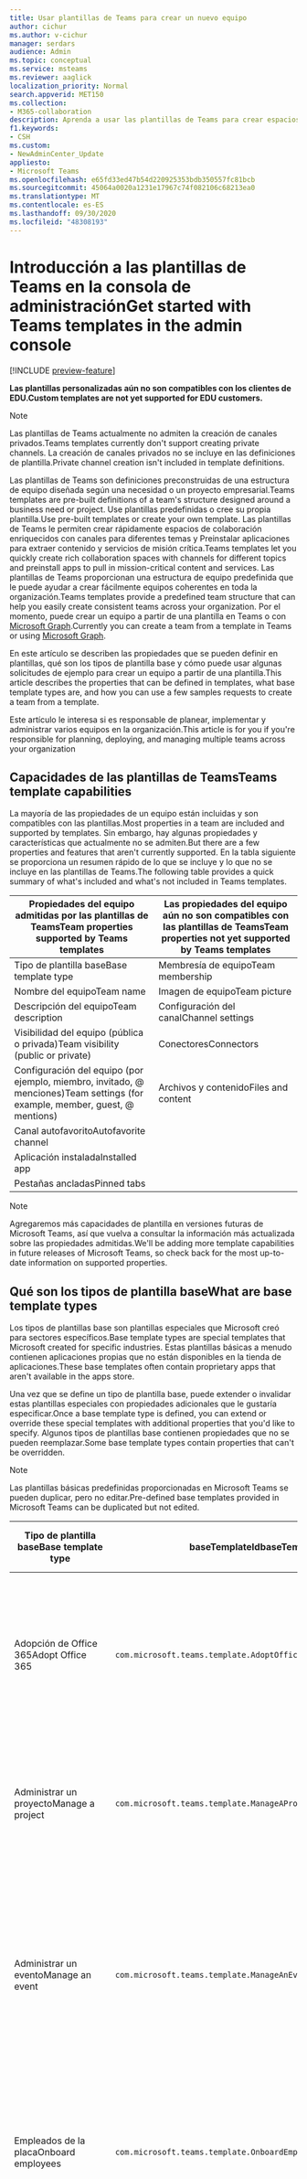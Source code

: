 ```yaml
---
title: Usar plantillas de Teams para crear un nuevo equipo
author: cichur
ms.author: v-cichur
manager: serdars
audience: Admin
ms.topic: conceptual
ms.service: msteams
ms.reviewer: aaglick
localization_priority: Normal
search.appverid: MET150
ms.collection:
- M365-collaboration
description: Aprenda a usar las plantillas de Teams para crear espacios de colaboración con canales para diferentes temas mediante las plantillas preinstaladas.
f1.keywords:
- CSH
ms.custom:
- NewAdminCenter_Update
appliesto:
- Microsoft Teams
ms.openlocfilehash: e65fd33ed47b54d220925353bdb350557fc81bcb
ms.sourcegitcommit: 45064a0020a1231e17967c74f082106c68213ea0
ms.translationtype: MT
ms.contentlocale: es-ES
ms.lasthandoff: 09/30/2020
ms.locfileid: "48308193"
---
```

# <a name="get-started-with-teams-templates-in-the-admin-console"></a><span data-ttu-id="e3277-103">Introducción a las plantillas de Teams en la consola de administración</span><span class="sxs-lookup"><span data-stu-id="e3277-103">Get started with Teams templates in the admin console</span></span>

[!INCLUDE [preview-feature](includes/preview-feature.md)]

<span data-ttu-id="e3277-104">**Las plantillas personalizadas aún no son compatibles con los clientes de EDU.**</span><span class="sxs-lookup"><span data-stu-id="e3277-104">**Custom templates are not yet supported for EDU customers.**</span></span>

> [!NOTE]
> <span data-ttu-id="e3277-105">Las plantillas de Teams actualmente no admiten la creación de canales privados.</span><span class="sxs-lookup"><span data-stu-id="e3277-105">Teams templates currently don't support creating private channels.</span></span> <span data-ttu-id="e3277-106">La creación de canales privados no se incluye en las definiciones de plantilla.</span><span class="sxs-lookup"><span data-stu-id="e3277-106">Private channel creation isn't included in template definitions.</span></span>

<span data-ttu-id="e3277-107">Las plantillas de Teams son definiciones preconstruidas de una estructura de equipo diseñada según una necesidad o un proyecto empresarial.</span><span class="sxs-lookup"><span data-stu-id="e3277-107">Teams templates are pre-built definitions of a team's structure designed around a business need or project.</span></span> <span data-ttu-id="e3277-108">Use plantillas predefinidas o cree su propia plantilla.</span><span class="sxs-lookup"><span data-stu-id="e3277-108">Use pre-built templates or create your own template.</span></span> <span data-ttu-id="e3277-109">Las plantillas de Teams le permiten crear rápidamente espacios de colaboración enriquecidos con canales para diferentes temas y Preinstalar aplicaciones para extraer contenido y servicios de misión crítica.</span><span class="sxs-lookup"><span data-stu-id="e3277-109">Teams templates let you quickly create rich collaboration spaces with channels for different topics and preinstall apps to pull in mission-critical content and services.</span></span> <span data-ttu-id="e3277-110">Las plantillas de Teams proporcionan una estructura de equipo predefinida que le puede ayudar a crear fácilmente equipos coherentes en toda la organización.</span><span class="sxs-lookup"><span data-stu-id="e3277-110">Teams templates provide a predefined team structure that can help you easily create consistent teams across your organization.</span></span> <span data-ttu-id="e3277-111">Por el momento, puede crear un equipo a partir de una plantilla en Teams o con [Microsoft Graph](get-started-with-teams-templates.md).</span><span class="sxs-lookup"><span data-stu-id="e3277-111">Currently you can create a team from a template in Teams or using [Microsoft Graph](get-started-with-teams-templates.md).</span></span>

<span data-ttu-id="e3277-112">En este artículo se describen las propiedades que se pueden definir en plantillas, qué son los tipos de plantilla base y cómo puede usar algunas solicitudes de ejemplo para crear un equipo a partir de una plantilla.</span><span class="sxs-lookup"><span data-stu-id="e3277-112">This article describes the properties that can be defined in templates, what base template types are, and how you can use a few samples requests to create a team from a template.</span></span>

<span data-ttu-id="e3277-113">Este artículo le interesa si es responsable de planear, implementar y administrar varios equipos en la organización.</span><span class="sxs-lookup"><span data-stu-id="e3277-113">This article is for you if you're responsible for planning, deploying, and managing multiple teams across your organization</span></span>

## <a name="teams-template-capabilities"></a><span data-ttu-id="e3277-114">Capacidades de las plantillas de Teams</span><span class="sxs-lookup"><span data-stu-id="e3277-114">Teams template capabilities</span></span>

<span data-ttu-id="e3277-115">La mayoría de las propiedades de un equipo están incluidas y son compatibles con las plantillas.</span><span class="sxs-lookup"><span data-stu-id="e3277-115">Most properties in a team are included and supported by templates.</span></span> <span data-ttu-id="e3277-116">Sin embargo, hay algunas propiedades y características que actualmente no se admiten.</span><span class="sxs-lookup"><span data-stu-id="e3277-116">But there are a few properties and features that aren't currently supported.</span></span> <span data-ttu-id="e3277-117">En la tabla siguiente se proporciona un resumen rápido de lo que se incluye y lo que no se incluye en las plantillas de Teams.</span><span class="sxs-lookup"><span data-stu-id="e3277-117">The following table provides a quick summary of what's included and what's not included in Teams templates.</span></span>

| <span data-ttu-id="e3277-118">**Propiedades del equipo admitidas por las plantillas de Teams**</span><span class="sxs-lookup"><span data-stu-id="e3277-118">**Team properties supported by Teams templates**</span></span> | <span data-ttu-id="e3277-119">**Las propiedades del equipo aún no son compatibles con las plantillas de Teams**</span><span class="sxs-lookup"><span data-stu-id="e3277-119">**Team properties not yet supported by Teams templates**</span></span> |
| ------------------------------------------------ | -------------------------------------------------------- |
| <span data-ttu-id="e3277-120">Tipo de plantilla base</span><span class="sxs-lookup"><span data-stu-id="e3277-120">Base template type</span></span> | <span data-ttu-id="e3277-121">Membresía de equipo</span><span class="sxs-lookup"><span data-stu-id="e3277-121">Team membership</span></span> |
| <span data-ttu-id="e3277-122">Nombre del equipo</span><span class="sxs-lookup"><span data-stu-id="e3277-122">Team name</span></span> | <span data-ttu-id="e3277-123">Imagen de equipo</span><span class="sxs-lookup"><span data-stu-id="e3277-123">Team picture</span></span> |
| <span data-ttu-id="e3277-124">Descripción del equipo</span><span class="sxs-lookup"><span data-stu-id="e3277-124">Team description</span></span> | <span data-ttu-id="e3277-125">Configuración del canal</span><span class="sxs-lookup"><span data-stu-id="e3277-125">Channel settings</span></span> |
| <span data-ttu-id="e3277-126">Visibilidad del equipo (pública o privada)</span><span class="sxs-lookup"><span data-stu-id="e3277-126">Team visibility (public or private)</span></span> | <span data-ttu-id="e3277-127">Conectores</span><span class="sxs-lookup"><span data-stu-id="e3277-127">Connectors</span></span> |
| <span data-ttu-id="e3277-128">Configuración del equipo (por ejemplo, miembro, invitado, @ menciones)</span><span class="sxs-lookup"><span data-stu-id="e3277-128">Team settings (for example, member, guest, @ mentions)</span></span> | <span data-ttu-id="e3277-129">Archivos y contenido</span><span class="sxs-lookup"><span data-stu-id="e3277-129">Files and content</span></span> |
| <span data-ttu-id="e3277-130">Canal autofavorito</span><span class="sxs-lookup"><span data-stu-id="e3277-130">Autofavorite channel</span></span> | |
| <span data-ttu-id="e3277-131">Aplicación instalada</span><span class="sxs-lookup"><span data-stu-id="e3277-131">Installed app</span></span> | |
| <span data-ttu-id="e3277-132">Pestañas ancladas</span><span class="sxs-lookup"><span data-stu-id="e3277-132">Pinned tabs</span></span> | |

> [!NOTE]
> <span data-ttu-id="e3277-133">Agregaremos más capacidades de plantilla en versiones futuras de Microsoft Teams, así que vuelva a consultar la información más actualizada sobre las propiedades admitidas.</span><span class="sxs-lookup"><span data-stu-id="e3277-133">We'll be adding more template capabilities in future releases of Microsoft Teams, so check back for the most up-to-date information on supported properties.</span></span>

## <a name="what-are-base-template-types"></a><span data-ttu-id="e3277-134">Qué son los tipos de plantilla base</span><span class="sxs-lookup"><span data-stu-id="e3277-134">What are base template types</span></span>

<span data-ttu-id="e3277-135">Los tipos de plantillas base son plantillas especiales que Microsoft creó para sectores específicos.</span><span class="sxs-lookup"><span data-stu-id="e3277-135">Base template types are special templates that Microsoft created for specific industries.</span></span> <span data-ttu-id="e3277-136">Estas plantillas básicas a menudo contienen aplicaciones propias que no están disponibles en la tienda de aplicaciones.</span><span class="sxs-lookup"><span data-stu-id="e3277-136">These base templates often contain proprietary apps that aren't available in the apps store.</span></span>

<span data-ttu-id="e3277-137">Una vez que se define un tipo de plantilla base, puede extender o invalidar estas plantillas especiales con propiedades adicionales que le gustaría especificar.</span><span class="sxs-lookup"><span data-stu-id="e3277-137">Once a base template type is defined, you can extend or override these special templates with additional properties that you'd like to specify.</span></span> <span data-ttu-id="e3277-138">Algunos tipos de plantillas base contienen propiedades que no se pueden reemplazar.</span><span class="sxs-lookup"><span data-stu-id="e3277-138">Some base template types contain properties that can't be overridden.</span></span>

> [!NOTE]
> <span data-ttu-id="e3277-139">Las plantillas básicas predefinidas proporcionadas en Microsoft Teams se pueden duplicar, pero no editar.</span><span class="sxs-lookup"><span data-stu-id="e3277-139">Pre-defined base templates provided in Microsoft Teams can be duplicated but not edited.</span></span>

| <span data-ttu-id="e3277-140">Tipo de plantilla base</span><span class="sxs-lookup"><span data-stu-id="e3277-140">Base template type</span></span> | <span data-ttu-id="e3277-141">baseTemplateId</span><span class="sxs-lookup"><span data-stu-id="e3277-141">baseTemplateId</span></span> | <span data-ttu-id="e3277-142">Propiedades que vienen con esta plantilla base</span><span class="sxs-lookup"><span data-stu-id="e3277-142">Properties that come with this base template</span></span> |
| ------------------ |----|----------------------------------------------------- |
| <span data-ttu-id="e3277-143">Adopción de Office 365</span><span class="sxs-lookup"><span data-stu-id="e3277-143">Adopt Office 365</span></span> |`com.microsoft.teams.template.AdoptOffice365`|  <span data-ttu-id="e3277-144">Canales</span><span class="sxs-lookup"><span data-stu-id="e3277-144">Channels:</span></span> <ul><li><span data-ttu-id="e3277-145">General</span><span class="sxs-lookup"><span data-stu-id="e3277-145">General</span></span></li> <li><span data-ttu-id="e3277-146">Anuncios</span><span class="sxs-lookup"><span data-stu-id="e3277-146">Announcements</span></span></li> <li><span data-ttu-id="e3277-147">La esquina de los campeones</span><span class="sxs-lookup"><span data-stu-id="e3277-147">Champions corner</span></span></li> <li><span data-ttu-id="e3277-148">Formularios de equipo</span><span class="sxs-lookup"><span data-stu-id="e3277-148">Team forms</span></span></li></ul> <span data-ttu-id="e3277-149">Phone</span><span class="sxs-lookup"><span data-stu-id="e3277-149">Apps:</span></span> <ul><li><span data-ttu-id="e3277-150">Wiki</span><span class="sxs-lookup"><span data-stu-id="e3277-150">Wiki</span></span></li>  <li><span data-ttu-id="e3277-151">Calendario</span><span class="sxs-lookup"><span data-stu-id="e3277-151">Calendar</span></span></li> |
| <span data-ttu-id="e3277-152">Administrar un proyecto</span><span class="sxs-lookup"><span data-stu-id="e3277-152">Manage a project</span></span> |`com.microsoft.teams.template.ManageAProject`| <span data-ttu-id="e3277-153">Canales</span><span class="sxs-lookup"><span data-stu-id="e3277-153">Channels:</span></span> <ul><li><span data-ttu-id="e3277-154">General</span><span class="sxs-lookup"><span data-stu-id="e3277-154">General</span></span></li> <li><span data-ttu-id="e3277-155">Anuncios</span><span class="sxs-lookup"><span data-stu-id="e3277-155">Announcements</span></span></li> <li><span data-ttu-id="e3277-156">Recursos</span><span class="sxs-lookup"><span data-stu-id="e3277-156">Resources</span></span></li> <li><span data-ttu-id="e3277-157">Planeación</span><span class="sxs-lookup"><span data-stu-id="e3277-157">Planning</span></span></li></ul> <span data-ttu-id="e3277-158">Phone</span><span class="sxs-lookup"><span data-stu-id="e3277-158">Apps:</span></span><ul><li><span data-ttu-id="e3277-159">Wiki</span><span class="sxs-lookup"><span data-stu-id="e3277-159">Wiki</span></span></li><li><span data-ttu-id="e3277-160">OneNote</span><span class="sxs-lookup"><span data-stu-id="e3277-160">OneNote</span></span></li></ul> |
| <span data-ttu-id="e3277-161">Administrar un evento</span><span class="sxs-lookup"><span data-stu-id="e3277-161">Manage an event</span></span>|`com.microsoft.teams.template.ManageAnEvent` | <span data-ttu-id="e3277-162">Canales</span><span class="sxs-lookup"><span data-stu-id="e3277-162">Channels:</span></span> <ul><li><span data-ttu-id="e3277-163">General</span><span class="sxs-lookup"><span data-stu-id="e3277-163">General</span></span></li> <li><span data-ttu-id="e3277-164">Anuncios</span><span class="sxs-lookup"><span data-stu-id="e3277-164">Announcements</span></span></li> <li><span data-ttu-id="e3277-165">Budget</span><span class="sxs-lookup"><span data-stu-id="e3277-165">Budget</span></span></li> <li><span data-ttu-id="e3277-166">Contenido</span><span class="sxs-lookup"><span data-stu-id="e3277-166">Content</span></span></li><li><span data-ttu-id="e3277-167">Logística</span><span class="sxs-lookup"><span data-stu-id="e3277-167">Logistics</span></span></li> <li><span data-ttu-id="e3277-168">Planeación</span><span class="sxs-lookup"><span data-stu-id="e3277-168">Planning</span></span></li> <li> <span data-ttu-id="e3277-169">Marketing y PR</span><span class="sxs-lookup"><span data-stu-id="e3277-169">Marketing and PR</span></span></li></ul> <span data-ttu-id="e3277-170">Phone</span><span class="sxs-lookup"><span data-stu-id="e3277-170">Apps:</span></span><ul><li><span data-ttu-id="e3277-171">Wiki</span><span class="sxs-lookup"><span data-stu-id="e3277-171">Wiki</span></span></li><li><span data-ttu-id="e3277-172">Página</span><span class="sxs-lookup"><span data-stu-id="e3277-172">Website</span></span></li> <li><span data-ttu-id="e3277-173">YouTube</span><span class="sxs-lookup"><span data-stu-id="e3277-173">YouTube</span></span></li> <li><span data-ttu-id="e3277-174">Planner</span><span class="sxs-lookup"><span data-stu-id="e3277-174">Planner</span></span></li> <li><span data-ttu-id="e3277-175">OneNote</span><span class="sxs-lookup"><span data-stu-id="e3277-175">OneNote</span></span></li></ul> |
|<span data-ttu-id="e3277-176">Empleados de la placa</span><span class="sxs-lookup"><span data-stu-id="e3277-176">Onboard employees</span></span>|`com.microsoft.teams.template.OnboardEmployees` | <span data-ttu-id="e3277-177">Canales</span><span class="sxs-lookup"><span data-stu-id="e3277-177">Channels:</span></span> <ul><li><span data-ttu-id="e3277-178">General</span><span class="sxs-lookup"><span data-stu-id="e3277-178">General</span></span></li> <li><span data-ttu-id="e3277-179">Anuncios</span><span class="sxs-lookup"><span data-stu-id="e3277-179">Announcements</span></span></li> <li><span data-ttu-id="e3277-180">Chat de empleados</span><span class="sxs-lookup"><span data-stu-id="e3277-180">Employee chat</span></span></li> <li><span data-ttu-id="e3277-181">Aprendizaje</span><span class="sxs-lookup"><span data-stu-id="e3277-181">Training</span></span></li></ul><span data-ttu-id="e3277-182">Phone</span><span class="sxs-lookup"><span data-stu-id="e3277-182">Apps:</span></span><ul><li><span data-ttu-id="e3277-183">Wiki</span><span class="sxs-lookup"><span data-stu-id="e3277-183">Wiki</span></span></li><li><span data-ttu-id="e3277-184">Comunitarios</span><span class="sxs-lookup"><span data-stu-id="e3277-184">Communities</span></span></li></ul>|
|<span data-ttu-id="e3277-185">Organizar el Departamento de soporte técnico</span><span class="sxs-lookup"><span data-stu-id="e3277-185">Organize help desk</span></span>| `com.microsoft.teams.template.OrganizeHelpDesk`|<span data-ttu-id="e3277-186">Canales</span><span class="sxs-lookup"><span data-stu-id="e3277-186">Channels:</span></span><ul><li><span data-ttu-id="e3277-187">General</span><span class="sxs-lookup"><span data-stu-id="e3277-187">General</span></span></li><li><span data-ttu-id="e3277-188">Anuncios</span><span class="sxs-lookup"><span data-stu-id="e3277-188">Announcements</span></span></li><li><span data-ttu-id="e3277-189">Preguntas más frecuentes</span><span class="sxs-lookup"><span data-stu-id="e3277-189">FAQ</span></span></li></ul><span data-ttu-id="e3277-190">Phone</span><span class="sxs-lookup"><span data-stu-id="e3277-190">Apps:</span></span><ul><li><span data-ttu-id="e3277-191">Wiki</span><span class="sxs-lookup"><span data-stu-id="e3277-191">Wiki</span></span></li><li><span data-ttu-id="e3277-192">OneNote</span><span class="sxs-lookup"><span data-stu-id="e3277-192">OneNote</span></span></li></ul> |
| <span data-ttu-id="e3277-193">Colaborar en el cuidado del paciente</span><span class="sxs-lookup"><span data-stu-id="e3277-193">Collaborate on patient care</span></span>| `healthcareWard `| <span data-ttu-id="e3277-194">Canales</span><span class="sxs-lookup"><span data-stu-id="e3277-194">Channels:</span></span><ul><li><span data-ttu-id="e3277-195">General</span><span class="sxs-lookup"><span data-stu-id="e3277-195">General</span></span></li><li><span data-ttu-id="e3277-196">Anuncios</span><span class="sxs-lookup"><span data-stu-id="e3277-196">Announcements</span></span></li><li><span data-ttu-id="e3277-197">Huddles</span><span class="sxs-lookup"><span data-stu-id="e3277-197">Huddles</span></span></li><li><span data-ttu-id="e3277-198">Hacia</span><span class="sxs-lookup"><span data-stu-id="e3277-198">Rounds</span></span></li><li><span data-ttu-id="e3277-199">Personal</span><span class="sxs-lookup"><span data-stu-id="e3277-199">Staffing</span></span></li><li><span data-ttu-id="e3277-200">Aprendizaje</span><span class="sxs-lookup"><span data-stu-id="e3277-200">Training</span></span></li></ul> <span data-ttu-id="e3277-201">Phone</span><span class="sxs-lookup"><span data-stu-id="e3277-201">Apps:</span></span> <ul><li><span data-ttu-id="e3277-202">Wiki</span><span class="sxs-lookup"><span data-stu-id="e3277-202">Wiki</span></span></li>|
| <span data-ttu-id="e3277-203">Colaborar en crisis global o evento</span><span class="sxs-lookup"><span data-stu-id="e3277-203">Collaborate on global crisis or event</span></span> |`com.microsoft.teams.template.CollaborateOnAGlobalCrisisOrEvent`| <span data-ttu-id="e3277-204">Canales</span><span class="sxs-lookup"><span data-stu-id="e3277-204">Channels:</span></span> <ul><li><span data-ttu-id="e3277-205">General</span><span class="sxs-lookup"><span data-stu-id="e3277-205">General</span></span><li><span data-ttu-id="e3277-206">Anuncios</span><span class="sxs-lookup"><span data-stu-id="e3277-206">Announcements</span></span></li><li><span data-ttu-id="e3277-207">Noticias mundiales</span><span class="sxs-lookup"><span data-stu-id="e3277-207">World news</span></span></li><li><span data-ttu-id="e3277-208">Continuidad empresarial</span><span class="sxs-lookup"><span data-stu-id="e3277-208">Business continuity</span></span></li><li><span data-ttu-id="e3277-209">Trabajo remoto</span><span class="sxs-lookup"><span data-stu-id="e3277-209">Remote working</span></span></li><li><span data-ttu-id="e3277-210">Comunicaciones internas</span><span class="sxs-lookup"><span data-stu-id="e3277-210">Internal comms</span></span></li><li><span data-ttu-id="e3277-211">Comunicaciones externas</span><span class="sxs-lookup"><span data-stu-id="e3277-211">External comms</span></span></li><li><span data-ttu-id="e3277-212">Quejas de los clientes</span><span class="sxs-lookup"><span data-stu-id="e3277-212">Customer complaints</span></span></li><li><span data-ttu-id="e3277-213">Kudos</span><span class="sxs-lookup"><span data-stu-id="e3277-213">Kudos</span></span></li><li><span data-ttu-id="e3277-214">Actualización Ejecutiva</span><span class="sxs-lookup"><span data-stu-id="e3277-214">Executive update</span></span></li></ul><span data-ttu-id="e3277-215">Phone</span><span class="sxs-lookup"><span data-stu-id="e3277-215">Apps:</span></span> <ul><li><span data-ttu-id="e3277-216">Elogio</span><span class="sxs-lookup"><span data-stu-id="e3277-216">Praise</span></span></li><li><span data-ttu-id="e3277-217">Wiki</span><span class="sxs-lookup"><span data-stu-id="e3277-217">Wiki</span></span></li><li><span data-ttu-id="e3277-218">Página</span><span class="sxs-lookup"><span data-stu-id="e3277-218">Website</span></span></li></ul>|
|<span data-ttu-id="e3277-219">Colaborar dentro de una sucursal bancaria</span><span class="sxs-lookup"><span data-stu-id="e3277-219">Collaborate within a bank branch</span></span>| `com.microsoft.teams.template.CollaborateWithinABankBranch `|<span data-ttu-id="e3277-220">Canales</span><span class="sxs-lookup"><span data-stu-id="e3277-220">Channels:</span></span> <ul><li><span data-ttu-id="e3277-221">General</span><span class="sxs-lookup"><span data-stu-id="e3277-221">General</span></span><li><span data-ttu-id="e3277-222">Anuncios</span><span class="sxs-lookup"><span data-stu-id="e3277-222">Announcements</span></span></li><li><span data-ttu-id="e3277-223">Huddles</span><span class="sxs-lookup"><span data-stu-id="e3277-223">Huddles</span></span></li><li><span data-ttu-id="e3277-224">Reuniones de clientes</span><span class="sxs-lookup"><span data-stu-id="e3277-224">Customer meetings</span></span></li><li><span data-ttu-id="e3277-225">Tren</span><span class="sxs-lookup"><span data-stu-id="e3277-225">Coaching</span></span></li><li><span data-ttu-id="e3277-226">Desarrollo de competencias</span><span class="sxs-lookup"><span data-stu-id="e3277-226">Skills development</span></span></li><li><span data-ttu-id="e3277-227">Procesamiento de préstamos</span><span class="sxs-lookup"><span data-stu-id="e3277-227">Loan processing</span></span></li><li><span data-ttu-id="e3277-228">Quejas de los clientes</span><span class="sxs-lookup"><span data-stu-id="e3277-228">Customer complaints</span></span></li><li><span data-ttu-id="e3277-229">Kudos</span><span class="sxs-lookup"><span data-stu-id="e3277-229">Kudos</span></span></li><li><span data-ttu-id="e3277-230">Cosas divertidas</span><span class="sxs-lookup"><span data-stu-id="e3277-230">Fun stuff</span></span></li><li><span data-ttu-id="e3277-231">Cumplimiento</span><span class="sxs-lookup"><span data-stu-id="e3277-231">Compliance</span></span></li></ul>|
|<span data-ttu-id="e3277-232">Coordinar la respuesta a incidentes</span><span class="sxs-lookup"><span data-stu-id="e3277-232">Coordinate incident response</span></span>| `com.microsoft.teams.template.CoordinateIncidentResponse`|<span data-ttu-id="e3277-233">Canales</span><span class="sxs-lookup"><span data-stu-id="e3277-233">Channels:</span></span> <ul><li><span data-ttu-id="e3277-234">General</span><span class="sxs-lookup"><span data-stu-id="e3277-234">General</span></span><li><span data-ttu-id="e3277-235">Anuncios</span><span class="sxs-lookup"><span data-stu-id="e3277-235">Announcements</span></span></li><li><span data-ttu-id="e3277-236">Logística</span><span class="sxs-lookup"><span data-stu-id="e3277-236">Logistics</span></span></li><li><span data-ttu-id="e3277-237">Planeación</span><span class="sxs-lookup"><span data-stu-id="e3277-237">Planning</span></span></li><li><span data-ttu-id="e3277-238">Recuperar</span><span class="sxs-lookup"><span data-stu-id="e3277-238">Recovery</span></span></li><li><span data-ttu-id="e3277-239">Urgente</span><span class="sxs-lookup"><span data-stu-id="e3277-239">Urgent</span></span></li></ul> <span data-ttu-id="e3277-240">Phone</span><span class="sxs-lookup"><span data-stu-id="e3277-240">Apps:</span></span> <ul><li><span data-ttu-id="e3277-241">Wiki</span><span class="sxs-lookup"><span data-stu-id="e3277-241">Wiki</span></span></li><li><span data-ttu-id="e3277-242">Excel</span><span class="sxs-lookup"><span data-stu-id="e3277-242">Excel</span></span></li><li><span data-ttu-id="e3277-243">OneNote</span><span class="sxs-lookup"><span data-stu-id="e3277-243">OneNote</span></span></li><li><span data-ttu-id="e3277-244">SharePoint</span><span class="sxs-lookup"><span data-stu-id="e3277-244">SharePoint</span></span></li><li><span data-ttu-id="e3277-245">Planner</span><span class="sxs-lookup"><span data-stu-id="e3277-245">Planner</span></span></li></ul>|
|<span data-ttu-id="e3277-246">Hospital</span><span class="sxs-lookup"><span data-stu-id="e3277-246">Hospital</span></span>| <span data-ttu-id="e3277-247">`healthcareHospita`cuenta</span><span class="sxs-lookup"><span data-stu-id="e3277-247">`healthcareHospita`l</span></span> |<span data-ttu-id="e3277-248">Canales</span><span class="sxs-lookup"><span data-stu-id="e3277-248">Channels:</span></span> <ul><li><span data-ttu-id="e3277-249">General</span><span class="sxs-lookup"><span data-stu-id="e3277-249">General</span></span><li><span data-ttu-id="e3277-250">Anuncios</span><span class="sxs-lookup"><span data-stu-id="e3277-250">Announcements</span></span></li><li><span data-ttu-id="e3277-251">Cumplimiento</span><span class="sxs-lookup"><span data-stu-id="e3277-251">Compliance</span></span></li><li><span data-ttu-id="e3277-252">Private</span><span class="sxs-lookup"><span data-stu-id="e3277-252">Custodial</span></span></li><li><span data-ttu-id="e3277-253">Recursos humanos</span><span class="sxs-lookup"><span data-stu-id="e3277-253">Human resources</span></span></li><li><span data-ttu-id="e3277-254">Pertenecie</span><span class="sxs-lookup"><span data-stu-id="e3277-254">Pharmacy</span></span></li></ul> <span data-ttu-id="e3277-255">Phone</span><span class="sxs-lookup"><span data-stu-id="e3277-255">Apps:</span></span> <ul><li><span data-ttu-id="e3277-256">Wiki</span><span class="sxs-lookup"><span data-stu-id="e3277-256">Wiki</span></span></li></ul>|
|<span data-ttu-id="e3277-257">Organizar un almacén</span><span class="sxs-lookup"><span data-stu-id="e3277-257">Organize a store</span></span>| `retailStore` |<span data-ttu-id="e3277-258">Canales</span><span class="sxs-lookup"><span data-stu-id="e3277-258">Channels:</span></span> <ul><li><span data-ttu-id="e3277-259">General</span><span class="sxs-lookup"><span data-stu-id="e3277-259">General</span></span><li><span data-ttu-id="e3277-260">Transición de turno</span><span class="sxs-lookup"><span data-stu-id="e3277-260">Shift handoff</span></span></li><li><span data-ttu-id="e3277-261">Aprendiendo</span><span class="sxs-lookup"><span data-stu-id="e3277-261">Learning</span></span></li></ul> <span data-ttu-id="e3277-262">Phone</span><span class="sxs-lookup"><span data-stu-id="e3277-262">Apps:</span></span> <ul><li><span data-ttu-id="e3277-263">Wiki</span><span class="sxs-lookup"><span data-stu-id="e3277-263">Wiki</span></span></li></ul>|
|<span data-ttu-id="e3277-264">Calidad y seguridad</span><span class="sxs-lookup"><span data-stu-id="e3277-264">Quality and safety</span></span> |`com.microsoft.teams.template.QualitySafety`|<span data-ttu-id="e3277-265">Canales</span><span class="sxs-lookup"><span data-stu-id="e3277-265">Channels:</span></span> <ul><li><span data-ttu-id="e3277-266">General</span><span class="sxs-lookup"><span data-stu-id="e3277-266">General</span></span><li><span data-ttu-id="e3277-267">Anuncios</span><span class="sxs-lookup"><span data-stu-id="e3277-267">Announcements</span></span></li><li><span data-ttu-id="e3277-268">Línea 1</span><span class="sxs-lookup"><span data-stu-id="e3277-268">Line 1</span></span></li><li><span data-ttu-id="e3277-269">Línea 2</span><span class="sxs-lookup"><span data-stu-id="e3277-269">Line 2</span></span></li><li><span data-ttu-id="e3277-270">Línea 3</span><span class="sxs-lookup"><span data-stu-id="e3277-270">Line 3</span></span></li><li><span data-ttu-id="e3277-271">Opera</span><span class="sxs-lookup"><span data-stu-id="e3277-271">Safety</span></span></li><li><span data-ttu-id="e3277-272">Aprendizaje</span><span class="sxs-lookup"><span data-stu-id="e3277-272">Training</span></span></li><li><span data-ttu-id="e3277-273">Mantenimiento</span><span class="sxs-lookup"><span data-stu-id="e3277-273">Maintenance</span></span></li><li><span data-ttu-id="e3277-274">Cosas divertidas</span><span class="sxs-lookup"><span data-stu-id="e3277-274">Fun stuff</span></span></li></ul> <span data-ttu-id="e3277-275">Phone</span><span class="sxs-lookup"><span data-stu-id="e3277-275">Apps:</span></span> <ul><li><span data-ttu-id="e3277-276">Wiki</span><span class="sxs-lookup"><span data-stu-id="e3277-276">Wiki</span></span></li></ul>|
|<span data-ttu-id="e3277-277">Colaboración minorista-Gerente</span><span class="sxs-lookup"><span data-stu-id="e3277-277">Retail - manager collaboration</span></span>| `retailManagerCollaboration` |<span data-ttu-id="e3277-278">Canales</span><span class="sxs-lookup"><span data-stu-id="e3277-278">Channels:</span></span> <ul><li><span data-ttu-id="e3277-279">General</span><span class="sxs-lookup"><span data-stu-id="e3277-279">General</span></span><li><span data-ttu-id="e3277-280">Operations</span><span class="sxs-lookup"><span data-stu-id="e3277-280">Operations</span></span></li><li><span data-ttu-id="e3277-281">Aprendiendo</span><span class="sxs-lookup"><span data-stu-id="e3277-281">Learning</span></span></li></ul> <span data-ttu-id="e3277-282">Phone</span><span class="sxs-lookup"><span data-stu-id="e3277-282">Apps:</span></span> <ul><li><span data-ttu-id="e3277-283">Wiki</span><span class="sxs-lookup"><span data-stu-id="e3277-283">Wiki</span></span></li></ul>|
||||

<span data-ttu-id="e3277-284">Para obtener más información acerca de las categorías de plantillas, vea las categorías siguientes:</span><span class="sxs-lookup"><span data-stu-id="e3277-284">For more information about the template categories, see the following categories:</span></span>

- [<span data-ttu-id="e3277-285">Plantillas financieras</span><span class="sxs-lookup"><span data-stu-id="e3277-285">Financial templates</span></span>](financial-teams-templates-in-the-admin-console.md)
- [<span data-ttu-id="e3277-286">Plantillas generales</span><span class="sxs-lookup"><span data-stu-id="e3277-286">General templates</span></span>](general-teams-templates-in-the-admin-console.md)
- [<span data-ttu-id="e3277-287">Plantillas gubernamentales</span><span class="sxs-lookup"><span data-stu-id="e3277-287">Government templates</span></span>](government-teams-templates-in-the-admin-console.md)
- [<span data-ttu-id="e3277-288">Plantillas de asistencia sanitaria</span><span class="sxs-lookup"><span data-stu-id="e3277-288">Healthcare templates</span></span>](expand-teams-across-your-org/healthcare/healthcare-templates-admin-console.md)
- [<span data-ttu-id="e3277-289">Plantillas de fabricación</span><span class="sxs-lookup"><span data-stu-id="e3277-289">Manufacturing templates</span></span>](manufacturing-teams-templates-in-the-admin-console.md)
- [<span data-ttu-id="e3277-290">Plantillas comerciales</span><span class="sxs-lookup"><span data-stu-id="e3277-290">Retail templates</span></span>](retail-teams-templates-in-the-admin-console.md)

## <a name="template-size-limits"></a><span data-ttu-id="e3277-291">Límites de tamaño de plantilla</span><span class="sxs-lookup"><span data-stu-id="e3277-291">Template size limits</span></span>

<span data-ttu-id="e3277-292">Las plantillas se limitan a un número específico de canales, pestañas y aplicaciones.</span><span class="sxs-lookup"><span data-stu-id="e3277-292">Templates are limited to a specific number of channels, tabs, and apps.</span></span>

 > [!Note]
 > <span data-ttu-id="e3277-293">Puede agregar más canales, pestañas y aplicaciones al equipo después de que se haya creado a partir de una plantilla.</span><span class="sxs-lookup"><span data-stu-id="e3277-293">You can add more channels, tabs, and apps to the team after it's been created from a template.</span></span>

|<span data-ttu-id="e3277-294">Característica</span><span class="sxs-lookup"><span data-stu-id="e3277-294">Feature</span></span> | <span data-ttu-id="e3277-295">Límite</span><span class="sxs-lookup"><span data-stu-id="e3277-295">Limit</span></span>|
|-|-|
|<span data-ttu-id="e3277-296">Canales por plantilla</span><span class="sxs-lookup"><span data-stu-id="e3277-296">Channels per template</span></span> | <span data-ttu-id="e3277-297">4,5</span><span class="sxs-lookup"><span data-stu-id="e3277-297">15</span></span> |
|<span data-ttu-id="e3277-298">Pestañas por canal en una plantilla</span><span class="sxs-lookup"><span data-stu-id="e3277-298">Tabs per channel in a template</span></span> | <span data-ttu-id="e3277-299">veinte</span><span class="sxs-lookup"><span data-stu-id="e3277-299">20</span></span> |
|<span data-ttu-id="e3277-300">Aplicaciones por plantilla</span><span class="sxs-lookup"><span data-stu-id="e3277-300">Apps per template</span></span> | <span data-ttu-id="e3277-301">50</span><span class="sxs-lookup"><span data-stu-id="e3277-301">50</span></span>|
|||

<span data-ttu-id="e3277-302">Para obtener más información [, consulte límites y especificaciones de Teams](limits-specifications-teams.md) .</span><span class="sxs-lookup"><span data-stu-id="e3277-302">See [Limits and specifications of Teams](limits-specifications-teams.md) for more information.</span></span>

## <a name="related-topics"></a><span data-ttu-id="e3277-303">Temas relacionados</span><span class="sxs-lookup"><span data-stu-id="e3277-303">Related topics</span></span>

- [<span data-ttu-id="e3277-304">Crear una plantilla de equipo personalizada</span><span class="sxs-lookup"><span data-stu-id="e3277-304">Create a custom team template</span></span>](create-a-team-template.md)
- [<span data-ttu-id="e3277-305">Crear una plantilla de equipo a partir de una plantilla de equipo existente</span><span class="sxs-lookup"><span data-stu-id="e3277-305">Create a team template from an existing team template</span></span>](create-template-from-existing-template.md)
- [<span data-ttu-id="e3277-306">Crear una plantilla a partir de un equipo existente</span><span class="sxs-lookup"><span data-stu-id="e3277-306">Create a template from an existing team</span></span>](create-template-from-existing-team.md)

